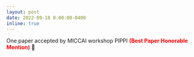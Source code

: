 ```yaml
---
layout: post
date: 2022-09-18 0:00:00-0400
inline: true
---
```


One paper accepted by MICCAI workshop PIPPI <strong><font color='red'>(Best Paper Honorable Mention)</font></strong> :tada: